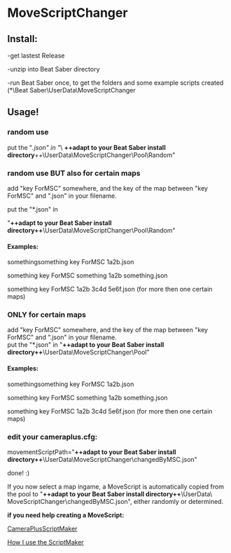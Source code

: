 # MoveScriptChanger





## Install:


-get lastest Release

-unzip into Beat Saber directory

-run Beat Saber once, to get the folders and some example scripts created
	(*\Beat Saber\UserData\MoveScriptChanger





## Usage!


### random use

put the "*.json" in
"*\ **++adapt to your Beat Saber install directory**++\UserData\MoveScriptChanger\Pool\Random"


### random use BUT also for certain maps
	
add "key ForMSC" somewhere, and the key of the map between "key ForMSC" and ".json" in your filename.

put the "*.json" in

"**++adapt to your Beat Saber install directory++**\UserData\MoveScriptChanger\Pool\Random"
		
#### Examples:
somethingsomething key ForMSC 1a2b.json	

something key ForMSC something 1a2b something.json	

something key ForMSC 1a2b 3c4d 5e6f.json (for more then one certain maps)	


	
### ONLY for certain maps
	
add "key ForMSC" somewhere, and the key of the map between "key ForMSC" and ".json" in your filename.	
put the "*.json" in	
"**++adapt to your Beat Saber install directory++**\UserData\MoveScriptChanger\Pool"	
		
#### Examples:
somethingsomething key ForMSC 1a2b.json		

something key ForMSC something 1a2b something.json	

something key ForMSC 1a2b 3c4d 5e6f.json (for more then one certain maps)
		
	
	
### edit your cameraplus.cfg:

movementScriptPath="**++adapt to your Beat Saber install directory++**\UserData\MoveScriptChanger\changedByMSC.json"



done! :)	

If you now select a map ingame, a MoveScript is automatically copied from the pool to
	"**++adapt to your Beat Saber install directory++**\UserData\ MoveScriptChanger\changedByMSC.json", either randomly or determined.


**if you need help creating a MoveScript:**

[CameraPlusScriptMaker](https://github.com/Ceppy82/MoveScriptChanger/raw/master/CameraPlusScriptMaker%20RC2.ods)	

[How I use the ScriptMaker](https://youtu.be/PIoim8pPWLU)

